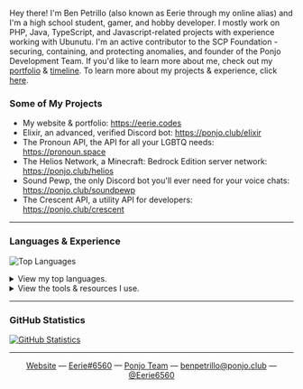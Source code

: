 Hey there! I'm Ben Petrillo (also known as Eerie through my online alias) and I'm a high school student, gamer, and hobby developer. I mostly work on PHP, Java, TypeScript, and Javascript-related projects with experience working with Ubunutu. I'm an active contributor to the SCP Foundation - securing, containing, and protecting anomalies, and founder of the Ponjo Development Team. If you'd like to learn more about me, check out my [portfolio](https://eerie.codes) & [timeline](https://eerie.codes/timeline). To learn more about my projects & experience, click [here](https://ponjo.club).

### Some of My Projects

- My website & portfolio: https://eerie.codes
- Elixir, an advanced, verified Discord bot: https://ponjo.club/elixir
- The Pronoun API, the API for all your LGBTQ needs: https://pronoun.space
- The Helios Network, a Minecraft: Bedrock Edition server network: https://ponjo.club/helios
- Sound Pewp, the only Discord bot you'll ever need for your voice chats: https://ponjo.club/soundpewp
- The Crescent API, a utility API for developers: https://ponjo.club/crescent
---

### Languages & Experience

![Top Languages](https://github-readme-stats.vercel.app/api/top-langs/?username=Eerie6560&langs_count=10&layout=compact)<br>

<details>
<summary>View my top languages.</summary>
  <br> 
  <ul>
    <li>Java</li>
    <li>HTML</li>
    <li>PHP</li>
    <li>JavaScript</li>
    <li>Python</li>
    <li>TypeScript</li>
    <li>CSS</li>
    <li>Markdown</li>
</details>  
  
<details>
<summary>View the tools & resources I use.</summary>
  <br> 
  <ul>
    <li>Bootstrap</li>
    <li>PocketMine-MP</li>
    <li>Node.js</li>
    <li>Vue.js</li>
    <li>Discord.js</li>
    <li>NPM</li>
    <li>JDA</li>
    <li>Docker</li>
    <li>Git</li>
    <li>Discord.py</li>
    <li>MySQL</li>
    <li>MongoDB</li>
    <li>SqLite & SqLite3</li>
    <li>QuickMongo</li>
    <li>PhpStorm</li>
    <li>SSH</li>
    <li>SFTP</li>
    <li>WinSCP</li>
    <li>Wordpress</li>
    <li>GitHub</li>
    <li>Commando</li>
    <li>Spigot</li>
    <li>Ubuntu</li>
    <li>Cloudflare</li>
    <li>Normalize.css</li>
    <li>CentOS</li>
    <li>Bukkit</li>
    <li>Visual Studio Code</li>
    <li>IntelliJ IDEA Ultimate</li>
    <li>PyCharm</li>
    <li>Webstorm</li>
</details>    
  
---
  
### GitHub Statistics
  
[![GitHub Statistics](https://github-readme-stats.vercel.app/api?username=Eerie6560&show_icons=true&hide=prs,issues)](https://eerie.codes)
  
---
  
<div align="center">
  <a href="https://eerie.codes">Website</a> —
  <a href="https://discordapp.com/users/460177285954142208">Eerie#6560</a> —
  <a href="https://ponjo.club">Ponjo Team</a> —
  <a href="mailto:benpetrilloe@ponjo.club">benpetrillo@ponjo.club</a> —
  <a href="https://twitter.com/Eerie6560">@Eerie6560</a>
</div>
